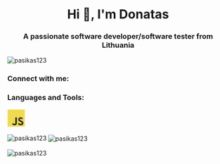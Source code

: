 <h1 align="center">Hi 👋, I'm Donatas</h1>
<h3 align="center">A passionate software developer/software tester from Lithuania</h3>

<p align="left"> <img src="https://komarev.com/ghpvc/?username=pasikas123&label=Profile%20views&color=0e75b6&style=flat" alt="pasikas123" /> </p>

<h3 align="left">Connect with me:</h3>
<p align="left">
</p>

<h3 align="left">Languages and Tools:</h3>
<p align="left"> <a href="https://developer.mozilla.org/en-US/docs/Web/JavaScript" target="_blank" rel="noreferrer"> <img src="https://raw.githubusercontent.com/devicons/devicon/master/icons/javascript/javascript-original.svg" alt="javascript" width="40" height="40"/> </a> </p>

<p><img align="left" src="https://github-readme-stats.vercel.app/api/top-langs?username=pasikas123&show_icons=true&locale=en&layout=compact" alt="pasikas123" /></p>

<p>&nbsp;<img align="center" src="https://github-readme-stats.vercel.app/api?username=pasikas123&show_icons=true&locale=en" alt="pasikas123" /></p>

<p><img align="center" src="https://github-readme-streak-stats.herokuapp.com/?user=pasikas123&" alt="pasikas123" /></p>
